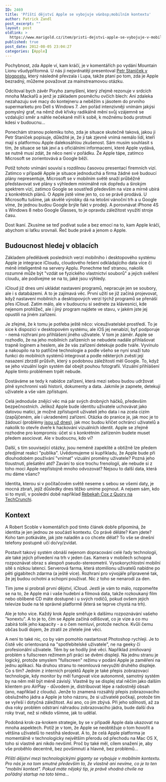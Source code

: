```yaml
---
ID: 2469
title: 'Příští dějství Apple se vybojuje v&nbsp;mobilním kontextu'
author: Patrick Zandl
post_excerpt: ""
layout: post
oldlink: >
  https://www.marigold.cz/item/pristi-dejstvi-apple-se-vybojuje-v-mobilnim-kontextu
published: true
post_date: 2012-08-05 23:04:27
categories: [Apple]
---
```

<p>Pochybnost, zda Apple ví, kam kráčí, je v komentářích po vydání Mountain Lionu všudypřítomná. U nás ji nejsrdnatěji presentoval <a href="http://www.lupa.cz/clanky/petr-pixy-stanicek-pristi-dejstvi-apple-vs-microsoft-zajimave-casy/">Petr Staníček v blogpostu</a>, který následně převzala i Lupa, takže ptaní po tom, zda je Apple bezradný, můžeme považovat za mainstreamovou otázku. </p>


<p>Odcitoval bych závěr Pixyho zamyšlení, který zřejmě rezonuje v srdcích mnoha Mackařů a jenž je základem posměchu ovčích blech: Ani zdaleka nezahazuju své macy do kontejneru a neběžím s jásotem do prvního supermarketu pro Dell s Windows 7. Jen pořád intenzivněji vnímám jakýsi pomyslný graf, na němž dvě křivky radikálně mění svůj vzájemně se vzdalující směr a náhle nečekaně míří k sobě, k možnému bodu protnutí kdesi v budoucnu…</p>

<p>Ponechám stranou polemiku toho, zda je situace skutečně taková, jakou ji Petr Staníček popisuje, důležité je, že ji tak zjevně vnímá nemálo lidí, kteří mají s platformou Apple dalekosáhlou zkušenost. Sám musím souhlasit s tím, že situace se tak jeví a s oficiálními informacemi, které Apple vydává, se nutně musí zdát, že něco není v pořádku. Že Apple tápe, zatímco Microsoft se zorientovává a Google běží. </p>

<p>Potíž tohoto vnímání souvisí s rozdílnou časovou presentací firemních vizí. Zatímco v případě Apple je situace jednoduchá a firma žádné své budoucí plány nepresentuje, Microsoft se v mobilním světě snaží průběžně představovat své plány s výhledem minimálně rok dopředu a širokým spektrem vizí, zatímco Google se soustředí především na vize a mírně ubírá z konkrétních plánů. O Apple jistě víme jen to, co se právě prodává. U Microsoftu tušíme, jak skvělé výrobky dá na letošní vánoční trh a u Google víme, že jednou budou Google brýle fakt v prodeji. A porovnávat iPhone 4S s Windows 8 nebo Google Glasses, to je opravdu záležitost využití stroje času. </p>

<p>Dost lkaní. Zkusíme se teď podívat suše a bez emocí na to, kam Apple kráčí, abychom si laťku srovnali. Řeč bude právě a jenom o Apple. </p>
<!--more-->
<h2>Budoucnost hledej v oblacích</h2>
<p>Základem předělávek posledních verzí mobilního i desktopového systému Apple je integrace iCloudu, cloudového řešení odkládajícího data více či méně inteligentně na servery Applu. Ponechme teď stranou, nakolik rozumné může být "vzdát se fyzického vlastnictví souborů" a jejich svěření cloudu, ale podívejme se na to, jaké jsou výhledy. </p>

<p>iCloud již dnes umí ukládat nastavení programů, nepracuje jen se soubory, ale i s databázemi. A to je zajímavá věc. První užití se již začíná projevovat, když nastavení mobilních a desktopových verzí týchž programů se přenáší přes iCloud. Zatím málo, ale v budoucnu si sednete za klávesnici, kde nejenom prohlížeč, ale i jiný program najdete ve stavu, v jakém jste jej opustili na jiném zařízení. </p>

<p>Je zřejmé, že k tomu je potřeba ještě něco: víceuživatelské prostředí. To je sice k dispozici v desktopovém systému, ale iOS jej nenabízí, byť podporuje - nemá rozhraní pro přihlášení jiného uživatele. V tom je záměr. Apple se rozhodlo, že na jeho mobilních zařízeních se nebudete nadále přihlašovat trapně loginem a heslem, ale že vás zařízení detekuje podle tváře. Vyvinulo a nakoupilo na to patřičné technologie a podle všeho se nyní snaží tuto funkci do mobilních systémů integrovat a podle některých zvěstí její nasazení zbrzdil průšvih, který s podobnou záležitostí měl Google. To, když se jeho vizuální login systém dal obejít pouhou fotografií. Vizuální přihlášení Apple tímto problémem trpět nebude. </p>

<p>Dostáváme se tedy k nabídce zařízení, která mezi sebou budou udržovat plně synchronní vaši historii, dokumenty a data. Jakmile je zapnete, detekují uživatele a vše vám zpřístupní. </p>

<p>Celá jednoduše znějící věc má pár svých drobných háčků, především bezpečnostních. Jelikož Apple bude identitu uživatele uchovávat jako datovou matici, je možné zpřístupnit uživateli jeho data i na zcela cizím (zapůjčeném, ale i ukradeném) zařízení. Otázka do pranice je, jak moc je to žádoucí (problémy <a href="http://www.forbes.com/sites/adriankingsleyhughes/2012/08/04/the-dangerous-side-of-apples-icloud/">jsou už dnes</a>), jak moc budou křičet ochránci uživatelů a nakolik to otevře dveře k hackování vizuálních identit. Apple se zřejmě rozhodne pro kompromis: účet si s konkrétním zařízením budete muset předem asociovat. Ale v budoucnu, kdo ví? </p>

<p>Další, s tím související otázky, jsou neméně zapeklité a obtížně lze předem předjímat reakci "publika". Uvědomujeme si kupříkladu, že Apple bude při dlouhodobém používání "vnímat" vizuální proměny uživatele? Pozná jeho tloustnutí, plešatění atd? Zavání to sice trochu frenologií, ale nebude si z toho moci Apple nepřístojně mnoho odvozovat? Nejsou to další data, která mu dáme všanc?</p>

<p>Identita, kterou si v počítačovém světě neseme s sebou se všemi daty, je mocná zbraň, jejíž důsledky dnes těžko umíme pojmout. A nejsem sám, kdo si to myslí, v poslední době například <a href="http://techcrunch.com/2012/07/29/the-first-company-to-build-your-identity-into-your-phone-wins-the-next-decade/">Rebekah Cox z Quory na TechCrunchi</a>. </p>

<h2>Kontext</h2>
<p>A Robert Scoble v komentářích pod tímto článek dobře připomíná, že identita je jen jednou ze součástí kontextu. Co právě děláte? Kam jdete? Koho tam potkáváte, jak jste naladěn a co chcete dělat? To vše se dnešní telefony postupně učí do/vy/zvídat. </p>

<p>Postavit takový systém obnáší nejenom dopracování celé řady technologií, ale také jejich přivedení na trh v jeden čas. Kamera v mobilech schopná rozpoznávat obraz s alespoň pseudo-stereometrií. Vysokorychlostní mobilní sítě s nízkou latencí. Serverová farma, která stomilionu uživatelů nabídne po pěti gigabitech zdarma (a ještě více). Rozhraní pro vývojáře připravené tak, že jej budou ochotni a schopni používat. Nic z toho se nenarodí za den. </p>

<p>Tím jsme si probrali první dějství, iCloud. Jestli je vám to málo, rozpomeňte se na to, že Apple má i vaše hudební a filmová data, takže rozkoukaný film nebo oblíbené CD máte dostupné i u svých rodičů, pokud ovšem jejich televize bude na té správné platformě (která se teprve chystá na trh).</p>

<p>Ale je toho více. Každý krok Apple směřuje k dalšímu rozpoznávání vašeho "konextu". A to je to, čím se Apple začíná odlišovat, co je vize a co mu zabírá tolik jeho kapacity - a o čem nemluví, protože nechce. Kvůli čemu občas budí dojem, že ztratil ze zřetele jiné věci. </p>

<p>A není to také nic, co by vám pomohlo nastartovat Photoshop rychleji. Je to čistě věc orientovaná na "spotřebitelské uživatele", ne na geeky či profesionální uživatele. Těm by se hodily jiné věci. Například zmiňovaný problém s fullscreen režimem při práci se dvěmi displeji. Na jednu stranu je logický, protože smyslem "fullscreen" režimu v podání Apple je zaměření na jednu aplikaci. Na druhou stranu to neomlouvá nevyužití druhého displeje. Co s tím? Jedním z interních projektů Apple je také přepis zobrazovací technologie, kdy monitor by měl fungovat více autonomně, samotný systém by na něm měl být méně závislý. Vlastně by se displej stal něčím jako dalším klientem pro AirPlay - důvodem je, distribuovat lépe a radostněji obsah (ano, například z cloudu). Jenže to znamená rozsáhlý přepis zobrazovacího obslužného jádra a Apple je toho názoru, že si uživatelé počkají, protože tím se vyřeší i dotyčná záležitost. Asi ano, co jim zbývá. Při jeho sdílnosti, až za dva roky problém odstraní náhradou zobrazovacího jádra, bude další dva roky trvat, než si někdo všimne, jak to udělal. </p>

<p>Podobná krok-za-krokem strategie, by se v případě Apple dala ukazovat na mnoha aspektech. Potíž je v tom, že Apple se neobtěžuje o tom hovořit a většina uživatelů to nestíhá sledovat. A to, že celá Apple platforma je momentálně v technologicky největším přerodu od přechodu na Mac OS X, toho si vlastně ani nikdo nevšiml. Proč by také měl, cílem snažení je, aby vše proběhlo decentně, bez povšimnutí a hlavně, bez problémů... </p>

<p><em>Příští dějství mezi technologickými giganty se vybojuje v mobilním kontextu. Pro nás je na tom smutné především to, že vlastně ani nevíme, co je to ten "mobilní kontext". Pokud máte nějaký tip, je právě vhodná chvíle na pořádný startup na toto téma… </em></p>
